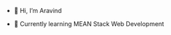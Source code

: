 - 👋 Hi, I’m  Aravind

- 🌱 Currently learning  MEAN Stack Web Development

<!---
aravindsouth/aravindsouth is a ✨ special ✨ repository because its `README.md` (this file) appears on your GitHub profile.
You can click the Preview link to take a look at your changes.
--->
